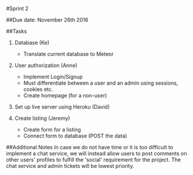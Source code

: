 #Sprint 2

##Due date: November 26th 2016

##Tasks
1. Database (Ke)
    - Translate current database to Meteor

2. User authorization (Anne)
    - Implement Login/Signup
    - Must differentiate between a user and an admin using sessions, cookies etc.
    - Create homepage (for a non-user)
        
3. Set up live server using Heroku (David)

4. Create listing (Jeremy)
    - Create form for a listing
    - Connect form to database (POST the data)

##Additional Notes
In case we do not have time or it is too difficult to implement a chat service,
we will instead allow users to post comments on other users' profiles to fulfill 
the 'social' requirement for the project.
The chat service and admin tickets will be lowest priority.
